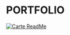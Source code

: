 # PORTFOLIO

[![Carte ReadMe](https://github-readme-stats.vercel.app/api/pin/?username=HIBA-BEG&repo=github-readme-stats)](https://github.com/anuraghazra/github-readme-stats)
